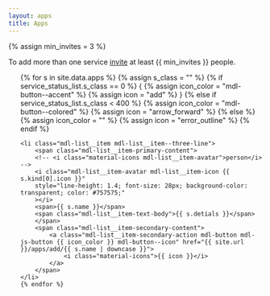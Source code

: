 ```yaml
---
layout: apps
title: Apps
---
```


{% assign min_invites = 3 %}

<div class="mdl-card__supporting-text">
    <!-- <strong><a href="{{ site.url }}/people/invite">Invite</a>  {{ min_invites }} or more to add more than one service</strong><br> -->
    <!-- Add Facebook, Google or Microsoft account to sync contacts -->
    To add more than one service <a href="{{ site.url }}/people/invite">invite</a> at least {{ min_invites }} people.
</div>


<ul class="demo-list-three mdl-list">
    {% for s in site.data.apps %}
    {% assign s_class = "" %}
    {% if service_status_list.s_class == 0 %}
    {
        <!-- no account connected -->
        {% assign icon_color = "mdl-button--accent" %}
        {% assign icon = "add" %}
    }
    {% else if service_status_list.s_class < 400 %}
        <!-- all sytem OK -->
        {% assign icon_color = "mdl-button--colored" %}
        {% assign icon = "arrow_forward" %}
    {% else %}
        <!-- warning: required attention -->
        {% assign icon_color = "" %}
        {% assign icon = "error_outline" %}
    {% endif %}

    <li class="mdl-list__item mdl-list__item--three-line">
        <span class="mdl-list__item-primary-content">
        <!-- <i class="material-icons mdl-list__item-avatar">person</i> -->
        <i class="mdl-list__item-avatar mdl-list__item-icon {{ s.kind[0].icon }}"
        style="line-height: 1.4; font-size: 28px; background-color: transparent; color: #757575;"
        ></i>
        <span>{{ s.name }}</span>
        <span class="mdl-list__item-text-body">{{ s.detials }}</span>
        </span>
        <span class="mdl-list__item-secondary-content">
            <a class="mdl-list__item-secondary-action mdl-button mdl-js-button {{ icon_color }} mdl-button--icon" href="{{ site.url }}/apps/add/{{ s.name | downcase }}">
                <i class="material-icons">{{ icon }}</i>
            </a>
        </span>
    </li>
    {% endfor %}   
</ul>
